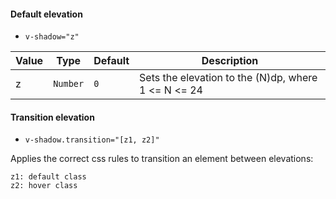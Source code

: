 #### Default elevation

- `v-shadow="z"`

| Value | Type     | Default | Description                                         |
| ----- | -------- | ------- | --------------------------------------------------- |
| z     | `Number` | `0`     | Sets the elevation to the (N)dp, where 1 <= N <= 24 |

#### Transition elevation

- `v-shadow.transition="[z1, z2]"`

Applies the correct css rules to transition an element between elevations:

```
z1: default class
z2: hover class
```
